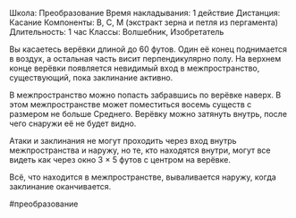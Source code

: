 Школа: Преобразование
Время накладывания: 1 действие
Дистанция: Касание
Компоненты: В, С, М (экстракт зерна и петля из пергамента)
Длительность: 1 час
Классы: Волшебник, Изобретатель

Вы касаетесь верёвки длиной до 60 футов. Один её конец поднимается в воздух, а остальная часть висит перпендикулярно полу. На верхнем конце верёвки появляется невидимый вход в межпространство, существующий, пока заклинание активно.

В межпространство можно попасть забравшись по верёвке наверх. В этом межпространстве может поместиться восемь существ с размером не больше Среднего. Верёвку можно затянуть внутрь, после чего снаружи её не будет видно.

Атаки и заклинания не могут проходить через вход внутрь межпространства и наружу, но те, кто находятся внутри, могут все видеть как через окно 3 × 5 футов с центром на верёвке.

Всё, что находится в межпространстве, вываливается наружу, когда заклинание оканчивается.

#преобразование 